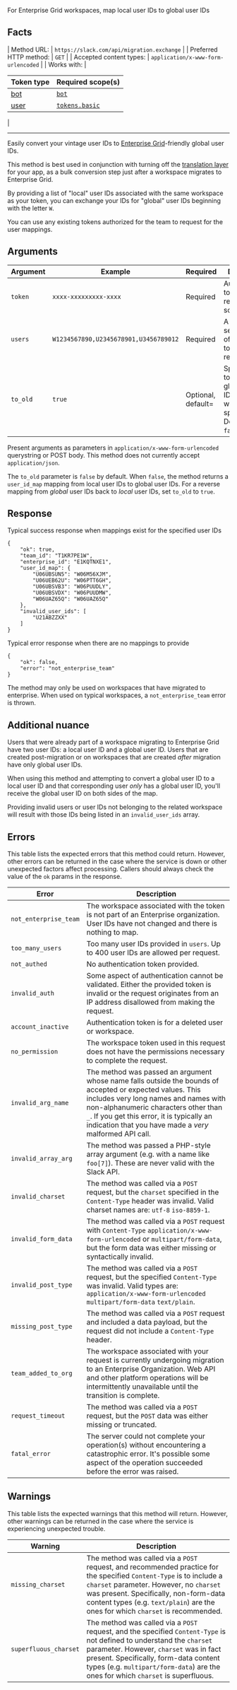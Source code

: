 For Enterprise Grid workspaces, map local user IDs to global user IDs

## Facts

| Method URL: | `https://slack.com/api/migration.exchange` |
| Preferred HTTP method: | `GET` |
| Accepted content types: | `application/x-www-form-urlencoded` |
| Works with: | 

| Token type | Required scope(s) |
| --- | --- |
| [bot](/docs/token-types#bot) | [`bot`](/scopes/bot) |
| [user](/docs/token-types#user) | [`tokens.basic`](/scopes/tokens.basic) |

 |

* * *

Easily convert your vintage user IDs to [Enterprise Grid](/enterprise-grid)-friendly global user IDs.

This method is best used in conjunction with turning off the [translation layer](/enterprise-grid#translation_layer) for your app, as a bulk conversion step just after a workspace migrates to Enterprise Grid.

By providing a list of "local" user IDs associated with the same workspace as your token, you can exchange your IDs for "global" user IDs beginning with the letter `W`.

You can use any existing tokens authorized for the team to request for the user mappings.

## Arguments

| Argument | Example | Required | Description |
| --- | --- | --- | --- |
| `token` | `xxxx-xxxxxxxxx-xxxx` | Required | Authentication token bearing required scopes. |
| `users` | `W1234567890,U2345678901,U3456789012` | Required | A comma-separated list of user ids, up to 400 per request |
| `to_old` | `true` | Optional, default= | Specify `true` to convert `W` global user IDs to workspace-specific `U` IDs. Defaults to `false`. |

<ts-icon class="ts_icon_code"></ts-icon> Present arguments as parameters in `application/x-www-form-urlencoded` querystring or POST body. This method does not currently accept `application/json`.

The `to_old` parameter is `false` by default. When `false`, the method returns a `user_id_map` mapping from local user IDs to global user IDs. For a reverse mapping from _global_ user IDs back to _local_ user IDs, set `to_old` to `true`.

## Response

Typical success response when mappings exist for the specified user IDs

```
{
    "ok": true,
    "team_id": "T1KR7PE1W",
    "enterprise_id": "E1KQTNXE1",
    "user_id_map": {
        "U06UBSUN5": "W06M56XJM",
        "U06UEB62U": "W06PTT6GH",
        "U06UBSVB3": "W06PUUDLY",
        "U06UBSVDX": "W06PUUDMW",
        "W06UAZ65Q": "W06UAZ65Q"
    },
    "invalid_user_ids": [
        "U21ABZZXX"
    ]
}
```

Typical error response when there are no mappings to provide

```
{
    "ok": false,
    "error": "not_enterprise_team"
}
```

The method may only be used on workspaces that have migrated to enterprise. When used on typical workspaces, a `not_enterprise_team` error is thrown.

## Additional nuance

Users that were already part of a workspace migrating to Enterprise Grid have two user IDs: a local user ID and a global user ID. Users that are created post-migration or on workspaces that are created _after_ migration have only global user IDs.

When using this method and attempting to convert a global user ID to a local user ID and that corresponding user _only_ has a global user ID, you'll receive the global user ID on both sides of the map.

Providing invalid users or user IDs not belonging to the related workspace will result with those IDs being listed in an `invalid_user_ids` array.

## Errors

This table lists the expected errors that this method could return. However, other errors can be returned in the case where the service is down or other unexpected factors affect processing. Callers should always check the value of the `ok` params in the response.

| Error | Description |
| --- | --- |
| `not_enterprise_team` | The workspace associated with the token is not part of an Enterprise organization. User IDs have not changed and there is nothing to map. |
| `too_many_users` | Too many user IDs provided in `users`. Up to 400 user IDs are allowed per request. |
| `not_authed` | No authentication token provided. |
| `invalid_auth` | Some aspect of authentication cannot be validated. Either the provided token is invalid or the request originates from an IP address disallowed from making the request. |
| `account_inactive` | Authentication token is for a deleted user or workspace. |
| `no_permission` | The workspace token used in this request does not have the permissions necessary to complete the request. |
| `invalid_arg_name` | The method was passed an argument whose name falls outside the bounds of accepted or expected values. This includes very long names and names with non-alphanumeric characters other than `_`. If you get this error, it is typically an indication that you have made a _very_ malformed API call. |
| `invalid_array_arg` | The method was passed a PHP-style array argument (e.g. with a name like `foo[7]`). These are never valid with the Slack API. |
| `invalid_charset` | The method was called via a `POST` request, but the `charset` specified in the `Content-Type` header was invalid. Valid charset names are: `utf-8` `iso-8859-1`. |
| `invalid_form_data` | The method was called via a `POST` request with `Content-Type` `application/x-www-form-urlencoded` or `multipart/form-data`, but the form data was either missing or syntactically invalid. |
| `invalid_post_type` | The method was called via a `POST` request, but the specified `Content-Type` was invalid. Valid types are: `application/x-www-form-urlencoded` `multipart/form-data` `text/plain`. |
| `missing_post_type` | The method was called via a `POST` request and included a data payload, but the request did not include a `Content-Type` header. |
| `team_added_to_org` | The workspace associated with your request is currently undergoing migration to an Enterprise Organization. Web API and other platform operations will be intermittently unavailable until the transition is complete. |
| `request_timeout` | The method was called via a `POST` request, but the `POST` data was either missing or truncated. |
| `fatal_error` | The server could not complete your operation(s) without encountering a catastrophic error. It's possible some aspect of the operation succeeded before the error was raised. |

## Warnings

This table lists the expected warnings that this method will return. However, other warnings can be returned in the case where the service is experiencing unexpected trouble.

| Warning | Description |
| --- | --- |
| `missing_charset` | The method was called via a `POST` request, and recommended practice for the specified `Content-Type` is to include a `charset` parameter. However, no `charset` was present. Specifically, non-form-data content types (e.g. `text/plain`) are the ones for which `charset` is recommended. |
| `superfluous_charset` | The method was called via a `POST` request, and the specified `Content-Type` is not defined to understand the `charset` parameter. However, `charset` was in fact present. Specifically, form-data content types (e.g. `multipart/form-data`) are the ones for which `charset` is superfluous. |


